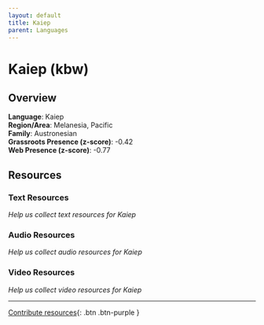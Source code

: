 ```yaml
---
layout: default
title: Kaiep
parent: Languages
---
```


# Kaiep (kbw)

## Overview

**Language**: Kaiep  
**Region/Area**: Melanesia, Pacific  
**Family**: Austronesian  
**Grassroots Presence (z-score)**: -0.42  
**Web Presence (z-score)**: -0.77  

## Resources

### Text Resources
*Help us collect text resources for Kaiep*

### Audio Resources
*Help us collect audio resources for Kaiep*

### Video Resources
*Help us collect video resources for Kaiep*

---

[Contribute resources](https://forms.office.com/e/1SfLJx3u1r){: .btn .btn-purple }
